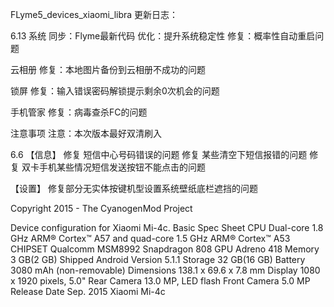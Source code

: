 FLyme5_devices_xiaomi_libra
更新日志：

6.13
系统
同步：Flyme最新代码
优化：提升系统稳定性
修复：概率性自动重启问题

云相册
修复：本地图片备份到云相册不成功的问题

锁屏
修复：输入错误密码解锁提示剩余0次机会的问题

手机管家
修复：病毒查杀FC的问题

注意事项
注意：本次版本最好双清刷入

6.6
【信息】
修复 短信中心号码错误的问题
修复 某些清空下短信报错的问题
修复 双卡手机某些情况短信发送按钮不能点击的问题

【设置】
修复部分无实体按键机型设置系统壁纸底栏遮挡的问题




Copyright 2015 - The CyanogenMod Project

Device configuration for Xiaomi Mi-4c.
Basic	Spec Sheet
CPU	Dual-core 1.8 GHz ARM® Cortex™ A57 and quad-core 1.5 GHz ARM® Cortex™ A53
CHIPSET	Qualcomm MSM8992 Snapdragon 808
GPU	Adreno 418
Memory	3 GB(2 GB)
Shipped Android Version	5.1.1
Storage	32 GB(16 GB)
Battery	3080 mAh (non-removable)
Dimensions	138.1 x 69.6 x 7.8 mm
Display	1080 x 1920 pixels, 5.0"
Rear Camera	13.0 MP, LED flash
Front Camera	5.0 MP
Release Date	Sep. 2015
Xiaomi Mi-4c
